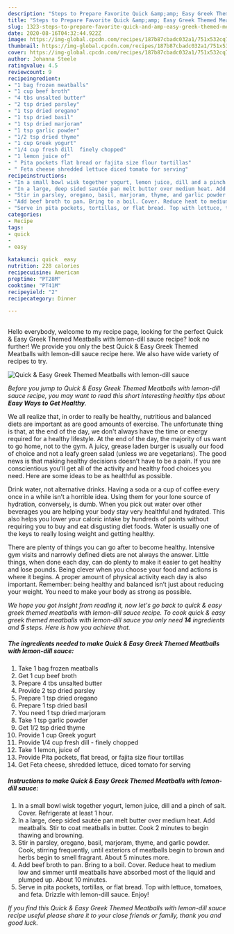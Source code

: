 ```yaml
---
description: "Steps to Prepare Favorite Quick &amp;amp; Easy Greek Themed Meatballs with lemon-dill sauce"
title: "Steps to Prepare Favorite Quick &amp;amp; Easy Greek Themed Meatballs with lemon-dill sauce"
slug: 1323-steps-to-prepare-favorite-quick-and-amp-easy-greek-themed-meatballs-with-lemon-dill-sauce
date: 2020-08-16T04:32:44.922Z
image: https://img-global.cpcdn.com/recipes/187b87cbadc032a1/751x532cq70/quick-easy-greek-themed-meatballs-with-lemon-dill-sauce-recipe-main-photo.jpg
thumbnail: https://img-global.cpcdn.com/recipes/187b87cbadc032a1/751x532cq70/quick-easy-greek-themed-meatballs-with-lemon-dill-sauce-recipe-main-photo.jpg
cover: https://img-global.cpcdn.com/recipes/187b87cbadc032a1/751x532cq70/quick-easy-greek-themed-meatballs-with-lemon-dill-sauce-recipe-main-photo.jpg
author: Johanna Steele
ratingvalue: 4.5
reviewcount: 9
recipeingredient:
- "1 bag frozen meatballs"
- "1 cup beef broth"
- "4 tbs unsalted butter"
- "2 tsp dried parsley"
- "1 tsp dried oregano"
- "1 tsp dried basil"
- "1 tsp dried marjoram"
- "1 tsp garlic powder"
- "1/2 tsp dried thyme"
- "1 cup Greek yogurt"
- "1/4 cup fresh dill  finely chopped"
- "1 lemon juice of"
- " Pita pockets flat bread or fajita size flour tortillas"
- " Feta cheese shredded lettuce diced tomato for serving"
recipeinstructions:
- "In a small bowl wisk together yogurt, lemon juice, dill and a pinch of salt. Cover. Refrigerate at least 1 hour."
- "In a large, deep sided sautée pan melt butter over medium heat. Add meatballs. Stir to coat meatballs in butter. Cook 2 minutes to begin thawing and browning."
- "Stir in parsley, oregano, basil, marjoram, thyme, and garlic powder. Cook, stirring frequently, until exteriors of meatballs begin to brown and herbs begin to smell fragrant. About 5 minutes more."
- "Add beef broth to pan. Bring to a boil. Cover. Reduce heat to medium low and simmer until meatballs have absorbed most of the liquid and plumped up. About 10 minutes."
- "Serve in pita pockets, tortillas, or flat bread. Top with lettuce, tomatoes, and feta. Drizzle with lemon-dill sauce. Enjoy!"
categories:
- Recipe
tags:
- quick
- 
- easy

katakunci: quick  easy 
nutrition: 228 calories
recipecuisine: American
preptime: "PT28M"
cooktime: "PT41M"
recipeyield: "2"
recipecategory: Dinner

---
```

<br>
Hello everybody, welcome to my recipe page, looking for the perfect Quick &amp; Easy Greek Themed Meatballs with lemon-dill sauce recipe? look no further! We provide you only the best Quick &amp; Easy Greek Themed Meatballs with lemon-dill sauce recipe here. We also have wide variety of recipes to try.
<br>


![Quick &amp; Easy Greek Themed Meatballs with lemon-dill sauce](https://img-global.cpcdn.com/recipes/187b87cbadc032a1/751x532cq70/quick-easy-greek-themed-meatballs-with-lemon-dill-sauce-recipe-main-photo.jpg)

<i>Before you jump to Quick &amp; Easy Greek Themed Meatballs with lemon-dill sauce recipe, you may want to read this short interesting healthy tips about <strong>Easy Ways to Get Healthy</strong>.</i>

We all realize that, in order to really be healthy, nutritious and balanced diets are important as are good amounts of exercise. The unfortunate thing is that, at the end of the day, we don't always have the time or energy required for a healthy lifestyle. At the end of the day, the majority of us want to go home, not to the gym. A juicy, grease laden burger is usually our food of choice and not a leafy green salad (unless we are vegetarians). The good news is that making healthy decisions doesn’t have to be a pain. If you are conscientious you'll get all of the activity and healthy food choices you need. Here are some ideas to be as healthful as possible.

Drink water, not alternative drinks. Having a soda or a cup of coffee every once in a while isn’t a horrible idea. Using them for your lone source of hydration, conversely, is dumb. When you pick out water over other beverages you are helping your body stay very healthful and hydrated. This also helps you lower your caloric intake by hundreds of points without requiring you to buy and eat disgusting diet foods. Water is usually one of the keys to really losing weight and getting healthy.

There are plenty of things you can go after to become healthy. Intensive gym visits and narrowly defined diets are not always the answer. Little things, when done each day, can do plenty to make it easier to get healthy and lose pounds. Being clever when you choose your food and actions is where it begins. A proper amount of physical activity each day is also important. Remember: being healthy and balanced isn’t just about reducing your weight. You need to make your body as strong as possible. 


<i>We hope you got insight from reading it, now let's go back to quick &amp; easy greek themed meatballs with lemon-dill sauce recipe. To cook quick &amp; easy greek themed meatballs with lemon-dill sauce you only need <strong>14</strong> ingredients and <strong>5</strong> steps. Here is how you achieve that.
</i>

##### The ingredients needed to make Quick &amp; Easy Greek Themed Meatballs with lemon-dill sauce:

1. Take 1 bag frozen meatballs
1. Get 1 cup beef broth
1. Prepare 4 tbs unsalted butter
1. Provide 2 tsp dried parsley
1. Prepare 1 tsp dried oregano
1. Prepare 1 tsp dried basil
1. You need 1 tsp dried marjoram
1. Take 1 tsp garlic powder
1. Get 1/2 tsp dried thyme
1. Provide 1 cup Greek yogurt
1. Provide 1/4 cup fresh dill - finely chopped
1. Take 1 lemon, juice of
1. Provide  Pita pockets, flat bread, or fajita size flour tortillas
1. Get  Feta cheese, shredded lettuce, diced tomato for serving


##### Instructions to make Quick &amp; Easy Greek Themed Meatballs with lemon-dill sauce:

1. In a small bowl wisk together yogurt, lemon juice, dill and a pinch of salt. Cover. Refrigerate at least 1 hour.
1. In a large, deep sided sautée pan melt butter over medium heat. Add meatballs. Stir to coat meatballs in butter. Cook 2 minutes to begin thawing and browning.
1. Stir in parsley, oregano, basil, marjoram, thyme, and garlic powder. Cook, stirring frequently, until exteriors of meatballs begin to brown and herbs begin to smell fragrant. About 5 minutes more.
1. Add beef broth to pan. Bring to a boil. Cover. Reduce heat to medium low and simmer until meatballs have absorbed most of the liquid and plumped up. About 10 minutes.
1. Serve in pita pockets, tortillas, or flat bread. Top with lettuce, tomatoes, and feta. Drizzle with lemon-dill sauce. Enjoy!


<i>If you find this Quick &amp; Easy Greek Themed Meatballs with lemon-dill sauce recipe useful please share it to your close friends or family, thank you and good luck.</i>

